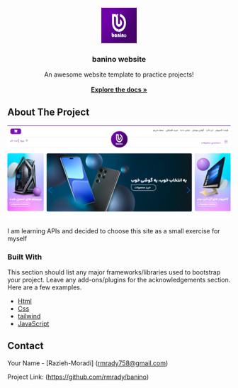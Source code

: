  
<br/>
<div align="center">
<a href="https://github.com/ShaanCoding/ReadME-Generator">
<img src="img/images.jfif" alt="Logo" width="80" height="80">
</a>
<h3 align="center">banino website</h3>
<p align="center">
An awesome website template to practice  projects!
<br/>
<br/>
<a href="https://github.com/rmrady/banino"><strong>Explore the docs »</strong></a>

  


</p>
</div>

 ## About The Project

![Product Screenshot](img/readme.png)

I am learning APIs and decided to choose this site as a small exercise for myself
 ### Built With

This section should list any major frameworks/libraries used to bootstrap your project. Leave any add-ons/plugins for the acknowledgements section. Here are a few examples.

- [Html](https://html.com)
- [Css](https://css.com)
- [tailwind](https://tailwind.com)
- [JavaScript](https://javascript.com)
 ## Contact

Your Name - [Razieh-Moradi] (rmrady758@gmail.com)

Project Link: (https://github.com/rmrady/banino)
